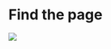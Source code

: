 # Find the page
[<img src="https://github.com/user-attachments/assets/e4fa338e-1011-4f6c-bc72-bc24c6b131fd">](https://moshifywithmenly.netlify.app/)
